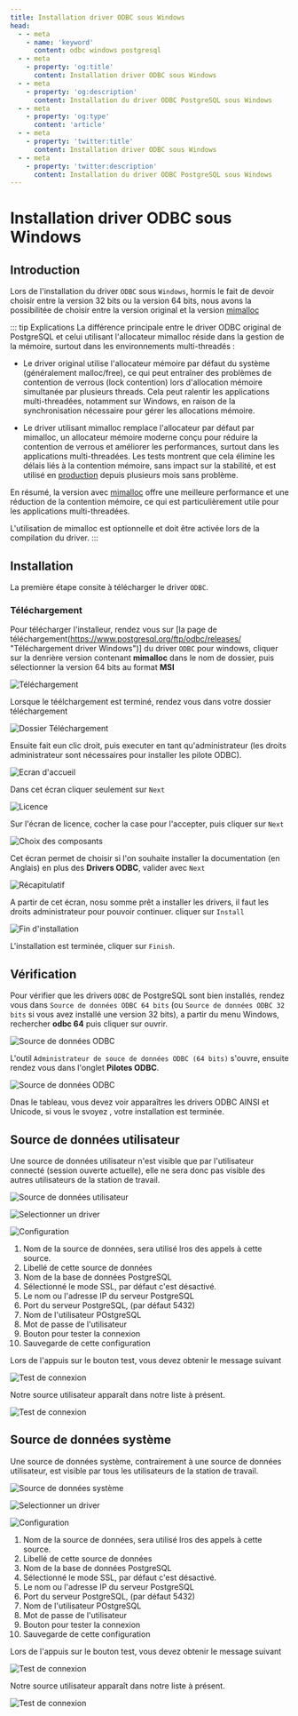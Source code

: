 ```yaml
---
title: Installation driver ODBC sous Windows
head:
  - - meta
    - name: 'keyword'
      content: odbc windows postgresql
  - - meta
    - property: 'og:title'
      content: Installation driver ODBC sous Windows
  - - meta      
    - property: 'og:description'
      content: Installation du driver ODBC PostgreSQL sous Windows
  - - meta      
    - property: 'og:type'
      content: 'article'
  - - meta
    - property: 'twitter:title'
      content: Installation driver ODBC sous Windows
  - - meta      
    - property: 'twitter:description'
      content: Installation du driver ODBC PostgreSQL sous Windows  
---
```


# Installation driver ODBC sous Windows

## Introduction

Lors de l'installation du driver `ODBC` sous `Windows`, hormis le fait de devoir choisir entre la version 32 bits ou la version 64 bits, nous avons la possibilitée
de choisir entre la version original et la version [mimalloc](https://github.com/microsoft/mimalloc "mimalloc is a compact general purpose allocator with excellent performance")

::: tip Explications
La différence principale entre le driver ODBC original de PostgreSQL et celui utilisant l'allocateur mimalloc réside dans la gestion de la mémoire, surtout dans les environnements multi-threadés :

* Le driver original utilise l'allocateur mémoire par défaut du système (généralement malloc/free), ce qui peut entraîner des problèmes de contention de verrous (lock contention) lors d'allocation mémoire simultanée par plusieurs threads. Cela peut ralentir les applications multi-threadées, notamment sur Windows, en raison de la synchronisation nécessaire pour gérer les allocations mémoire.

* Le driver utilisant mimalloc remplace l'allocateur par défaut par mimalloc, un allocateur mémoire moderne conçu pour réduire la contention de verrous et améliorer les performances, surtout dans les applications multi-threadées. Les tests montrent que cela élimine les délais liés à la contention mémoire, sans impact sur la stabilité, et est utilisé en [production](https://postgrespro.com/list/thread-id/2689876 "performance and reduce memory allocation lock contention") depuis plusieurs mois sans problème.

En résumé, la version avec [mimalloc](https://github.com/postgresql-interfaces/psqlodbc/pull/6 "Use mimalloc to improve performance and reduce memory allocation lock contention") offre une meilleure performance et une réduction de la contention mémoire, 
ce qui est particulièrement utile pour les applications multi-threadées. 

L'utilisation de mimalloc est optionnelle et doit être activée lors de la compilation du driver.
:::

## Installation

La première étape consite à télécharger le driver `ODBC`.

### Téléchargement

Pour télécharger l'installeur, rendez vous sur [la page de téléchargement(https://www.postgresql.org/ftp/odbc/releases/ "Téléchargement driver Windows")] du driver `ODBC` pour windows, cliquer sur la denrière version contenant **mimalloc** dans le nom de dossier, puis sélectionner la version 64 bits au format **MSI**

![Téléchargement](odbc-17-download-step_1.png "Téléchargement fichier d'installation Windows")

Lorsque le téélchargement est terminé, rendez vous dans votre dossier téléchargement

![Dossier Téléchargement](odbc-17-download-step_2.png)

Ensuite fait eun clic droit, puis executer en tant qu'administrateur (les droits administrateur sont nécessaires pour installer les pilote ODBC).

![Ecran d'accueil](odbc-17-install-step_1.png "Ecran d'accueil")

Dans cet écran cliquer seulement sur `Next`

![Licence](odbc-17-install-step_2.png)

Sur l'écran de licence, cocher la case pour l'accepter, puis cliquer sur `Next`

![Choix des composants](odbc-17-install-step_3.png)

Cet écran permet de choisir si l'on souhaite installer la documentation (en Anglais) en plus des **Drivers ODBC**, valider avec `Next`

![Récapitulatif](odbc-17-install-step_4.png)

A partir de cet écran, nosu somme prêt a installer les drivers, il faut les droits administrateur pour pouvoir continuer. cliquer sur `Install`

![Fin d'installation](odbc-17-install-step_5.png)

L'installation est terminée, cliquer sur `Finish`.

## Vérification

Pour vérifier que les drivers `ODBC` de PostgreSQL sont bien installés, rendez vous dans `Source de données ODBC 64 bits` (ou `Source de données ODBC 32 bits` si vous avez installé une version 32 bits), a partir du menu Windows, rechercher **odbc 64** puis cliquer sur ouvrir.

![Source de données ODBC](odbc_source_donnees_64-step_1.png "Source de données ODBC 64 bits")

L'outil `Administrateur de souce de données ODBC (64 bits)` s'ouvre, ensuite rendez vous dans l'onglet **Pilotes ODBC**.

![Source de données ODBC](odbc_source_donnees_64-step_2.png "Source de données ODBC 64 bits")

Dnas le tableau, vous devez voir apparaîtres les drivers ODBC AINSI et Unicode, si vous le svoyez , votre installation est terminée.

## Source de données utilisateur

Une source de données utilisateur n'est visible que par l'utilisateur connecté (session ouverte actuelle), elle ne sera donc pas visible des autres utilisateurs de la station de travail.

![Source de données utilisateur](odbc_source_donnees_util-step_1.png "Onglet source de données utilisateur")

![Selectionner un driver](odbc_source_donnees_util-step_2.png "Sélection du driver ODBC")


![Configuration](odbc_source_donnees_util-step_3.png)

1. Nom de la source de données, sera utilisé lros des appels à cette source.
2. Libellé de cette source de données
3. Nom de la base de données PostgreSQL
4. Sélectionné le mode SSL, par défaut c'est désactivé.
5. Le nom ou l'adresse IP du serveur PostgreSQL
6. Port du serveur PostgreSQL, (par défaut 5432)
7. Nom de l'utilisateur POstgreSQL
8. Mot de passe de l'utilisateur 
9. Bouton pour tester la connexion
10. Sauvegarde de cette configuration

Lors de l'appuis sur le bouton test, vous devez obtenir le message suivant

![Test de connexion](odbc_source_donnees_util-step_4.png "Connexion effectué avec succès")

Notre source utilisateur apparaît dans notre liste à présent.

![Test de connexion](odbc_source_donnees_util-step_5.png "Liste des connexion utilisateurs")

## Source de données système

Une source de données système, contrairement à une source de données utilisateur, est visible par tous les utilisateurs de la station de travail.

![Source de données système](odbc_source_donnees_syst-step_1.png "Onglet source de données utilisateur")

![Selectionner un driver](odbc_source_donnees_util-step_2.png "Sélection du driver ODBC")

![Configuration](odbc_source_donnees_util-step_3.png)

1. Nom de la source de données, sera utilisé lros des appels à cette source.
2. Libellé de cette source de données
3. Nom de la base de données PostgreSQL
4. Sélectionné le mode SSL, par défaut c'est désactivé.
5. Le nom ou l'adresse IP du serveur PostgreSQL
6. Port du serveur PostgreSQL, (par défaut 5432)
7. Nom de l'utilisateur POstgreSQL
8. Mot de passe de l'utilisateur 
9. Bouton pour tester la connexion
10. Sauvegarde de cette configuration

Lors de l'appuis sur le bouton test, vous devez obtenir le message suivant

![Test de connexion](odbc_source_donnees_util-step_4.png "Connexion effectué avec succès")

Notre source utilisateur apparaît dans notre liste à présent.

![Test de connexion](odbc_source_donnees_syst-step_2.png "Liste des connexion utilisateurs")
